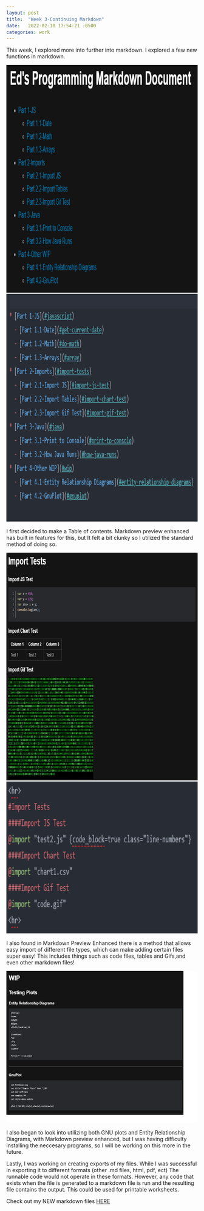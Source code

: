 ```yaml
---
layout: post
title:  "Week 3-Continuing Markdown"
date:   2022-02-10 17:54:21 -0500
categories: work
---
```

<p class="blog">This week, I explored more into further into markdown. I explored a few new functions in markdown.</p>
<img src="images/md3.PNG" alt="md1" style="width:700px;height:600px"/>
<img src="images/toc.PNG" alt="md1" style="width:700px;height:600px"/>
<p class="blog">I first decided to make a Table of contents. Markdown preview enhanced has built in features for this, but It felt a bit clunky so I utilized the standard method of doing so. </p>
<img src="images/md4.PNG" alt="md1" style="width:700px;height:600px"/>
<img src="images/imports.PNG" alt="md1" style="width:700px;height:400px"/>
<p class="blog">I also found in Markdown Preview Enhanced there is a method that allows easy import of different file types, which can make adding certain files super easy! This includes things such as code files, tables and Gifs,and even other markdown files!</p>
<img src="images/md5.PNG" alt="md1" style="width:700px;height:400px"/>
<p class="blog">I also began to look into utilizing both GNU plots and Entity Relationship Diagrams, with Markdown preview enhanced, but I was having difficulty installing the neccesary programs, so I will be working on this more in the future.</p>
<p class="blog">Lastly, I was working on creating exports of my files. While I was successful in exporting it to different formats (other .md files, html, pdf, ect) The runnable code would not operate in these formats. However, any code that exists when the file is generated to a markdown file is run and the resulting file contains the output. This could be used for printable worksheets.</p>

<p class="blog">Check out my NEW markdown files <a href="files/TeachingMD-week3.zip">HERE</a> </p>